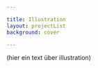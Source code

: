```yaml
---

title: Illustration
layout: projectList
background: cover

---
```


(hier ein text über illustration)